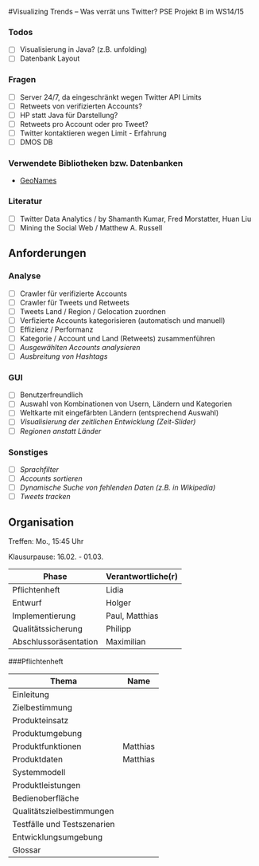 #Visualizing Trends – Was verrät uns Twitter?
PSE Projekt B im WS14/15

### Todos
- [ ] Visualisierung in Java? (z.B. unfolding)
- [ ] Datenbank Layout

### Fragen
- [ ] Server 24/7, da eingeschränkt wegen Twitter API Limits
- [ ] Retweets von verifizierten Accounts?
- [ ] HP statt Java für Darstellung?
- [ ] Retweets pro Account oder pro Tweet? 
- [ ] Twitter kontaktieren wegen Limit - Erfahrung
- [ ] DMOS DB

### Verwendete Bibliotheken bzw. Datenbanken
* [GeoNames](http://www.geonames.org/)

### Literatur
- [ ] Twitter Data Analytics / by Shamanth Kumar, Fred Morstatter, Huan Liu
- [ ] Mining the Social Web  / Matthew A. Russell

## Anforderungen
### Analyse
- [ ] Crawler für verifizierte Accounts
- [ ] Crawler für Tweets und Retweets
- [ ] Tweets Land / Region / Gelocation zuordnen
- [ ] Verfizierte Accounts kategorisieren (automatisch und manuell)
- [ ] Effizienz / Performanz
- [ ] Kategorie / Account und Land (Retweets) zusammenführen
- [ ] *Ausgewählten Accounts analysieren*
- [ ] *Ausbreitung von Hashtags*

### GUI
- [ ] Benutzerfreundlich
- [ ] Auswahl von Kombinationen von Usern, Ländern und Kategorien
- [ ] Weltkarte mit eingefärbten Ländern (entsprechend Auswahl)
- [ ] *Visualisierung der zeitlichen Entwicklung (Zeit-Slider)*
- [ ] *Regionen anstatt Länder*

### Sonstiges
- [ ] *Sprachfilter*
- [ ] *Accounts sortieren*
- [ ] *Dynamische Suche von fehlenden Daten (z.B. in Wikipedia)*
- [ ] *Tweets tracken*

## Organisation
Treffen: Mo., 15:45 Uhr

Klausurpause: 16.02. - 01.03.

Phase | Verantwortliche(r)
------------ | -------------
Pflichtenheft | Lidia
Entwurf | Holger
Implementierung | Paul, Matthias
Qualitätssicherung | Philipp
Abschlussoräsentation | Maximilian

###Pflichtenheft

Thema | Name
----------- | ---------
Einleitung |
Zielbestimmung |
Produkteinsatz |
Produktumgebung |
Produktfunktionen | Matthias
Produktdaten | Matthias
Systemmodell | 
Produktleistungen |
Bedienoberfläche |
Qualitätszielbestimmungen |
Testfälle und Testszenarien |
Entwicklungsumgebung |
Glossar |